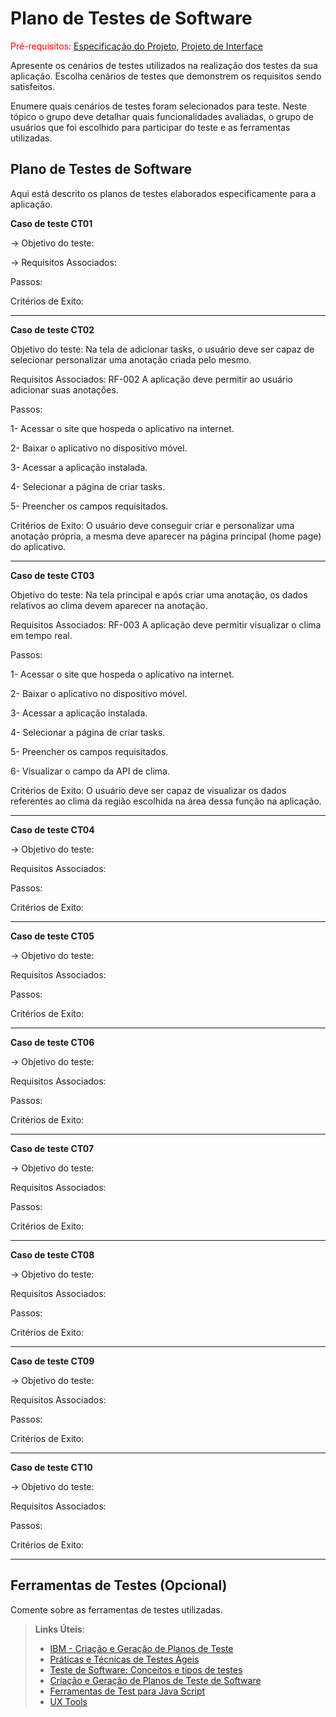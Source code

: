 # Plano de Testes de Software

<span style="color:red">Pré-requisitos: <a href="2-Especificação do Projeto.md"> Especificação do Projeto</a></span>, <a href="3-Projeto de Interface.md"> Projeto de Interface</a>

Apresente os cenários de testes utilizados na realização dos testes da sua aplicação. Escolha cenários de testes que demonstrem os requisitos sendo satisfeitos.

Enumere quais cenários de testes foram selecionados para teste. Neste tópico o grupo deve detalhar quais funcionalidades avaliadas, o grupo de usuários que foi escolhido para participar do teste e as ferramentas utilizadas.

## Plano de Testes de Software

Aqui está descrito os planos de testes elaborados especificamente para a aplicação.

**Caso de teste CT01**

-> Objetivo do teste:

-> Requisitos Associados:

Passos:

Critérios de Exito:

---

**Caso de teste CT02**

Objetivo do teste: Na tela de adicionar tasks, o usuário deve ser capaz de selecionar personalizar uma anotação criada pelo mesmo.

Requisitos Associados: RF-002 	A aplicação deve permitir ao usuário adicionar suas anotações.

Passos:

1- Acessar o site que hospeda o aplicativo na internet.

2- Baixar o aplicativo no dispositivo móvel.

3- Acessar a aplicação instalada.

4- Selecionar a página de criar tasks.

5- Preencher os campos requisitados.

Critérios de Exito: O usuário deve conseguir criar e personalizar uma anotação própria, a mesma deve aparecer na página principal (home page) do aplicativo.

---

**Caso de teste CT03**

Objetivo do teste: Na tela principal e após criar uma anotação, os dados relativos ao clima devem aparecer na anotação.

Requisitos Associados: RF-003 	A aplicação deve permitir visualizar o clima em tempo real.

Passos:

1- Acessar o site que hospeda o aplicativo na internet.

2- Baixar o aplicativo no dispositivo móvel.

3- Acessar a aplicação instalada.

4- Selecionar a página de criar tasks.

5- Preencher os campos requisitados.

6- Visualizar o campo da API de clima.

Critérios de Exito: O usuário deve ser capaz de visualizar os dados referentes ao clima da região escolhida na área dessa função na aplicação.

---

**Caso de teste CT04**

-> Objetivo do teste:

Requisitos Associados:

Passos:

Critérios de Exito:

---

**Caso de teste CT05**

-> Objetivo do teste:

Requisitos Associados:

Passos:

Critérios de Exito:

---

**Caso de teste CT06**

-> Objetivo do teste:

Requisitos Associados:

Passos:

Critérios de Exito:

---

**Caso de teste CT07**

-> Objetivo do teste:

Requisitos Associados:

Passos:

Critérios de Exito:

---

**Caso de teste CT08**

-> Objetivo do teste:

Requisitos Associados:

Passos:

Critérios de Exito:

---

**Caso de teste CT09**

-> Objetivo do teste:

Requisitos Associados:

Passos:

Critérios de Exito:

---

**Caso de teste CT10**

-> Objetivo do teste:

Requisitos Associados:

Passos:

Critérios de Exito:

---
 
## Ferramentas de Testes (Opcional)

Comente sobre as ferramentas de testes utilizadas.
 
> **Links Úteis**:
> - [IBM - Criação e Geração de Planos de Teste](https://www.ibm.com/developerworks/br/local/rational/criacao_geracao_planos_testes_software/index.html)
> - [Práticas e Técnicas de Testes Ágeis](http://assiste.serpro.gov.br/serproagil/Apresenta/slides.pdf)
> -  [Teste de Software: Conceitos e tipos de testes](https://blog.onedaytesting.com.br/teste-de-software/)
> - [Criação e Geração de Planos de Teste de Software](https://www.ibm.com/developerworks/br/local/rational/criacao_geracao_planos_testes_software/index.html)
> - [Ferramentas de Test para Java Script](https://geekflare.com/javascript-unit-testing/)
> - [UX Tools](https://uxdesign.cc/ux-user-research-and-user-testing-tools-2d339d379dc7)
